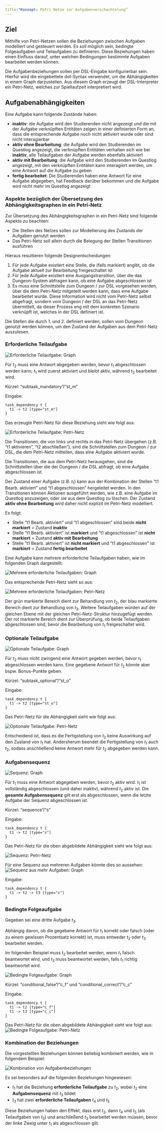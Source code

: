 ```yaml
---
title:"Konzept: Petri Netze zur Aufgabenverschachtelung”
---
```


## Ziel

Mithilfe von Petri-Netzen sollen die Beziehungen zwischen Aufgaben modelliert und gesteuert
werden. Es soll möglich sein, bedingte Folgeaufgaben und Teilaufgaben zu definieren. Diese
Beziehungen haben einen Einfluss darauf, unter welchen Bedingungen bestimmte Aufgaben
bearbeitet werden können.

Die Aufgabenbeziehungen sollen per DSL-Eingabe konfigurierbar sein. Hierfür wird die
eingebettete dot-Syntax verwendet, um die Abhängigkeiten in einem Graph darzustellen. Aus
diesem Graph erzeugt der DSL-Interpreter ein Petri-Netz, welches zur Spiellaufzeit
interpretiert wird.

## Aufgabenabhängigkeiten

Eine Aufgabe kann folgende Zustände haben:

- **inaktiv**: die Aufgabe wird den Studierenden nicht angezeigt und die mit der Aufgabe
  verknüpften Entitäten zeigen in einer definierten Form an, dass die entsprechende Aufgabe
  noch nicht aktiviert wurde oder sind nicht interagierbar
- **aktiv ohne Bearbeitung**: die Aufgabe wird den Studierenden im Questlog angezeigt, die
  verknüpften Entitäten verhalten sich wie bei **inaktiv**, alle Teilaufgaben der Aufgabe
  werden ebenfalls aktiviert
- **aktiv mit Bearbeitung**: die Aufgabe wird den Studierenden im Questlog angezeigt, mit
  den verknüpften Entitäten kann interagiert werden, um eine Antwort auf die Aufgabe zu
  geben
- **fertig bearbeitet**: Die Studierenden haben eine Antwort für eine Aufgabe abgegeben, hat
  Feedback darüber bekommen und die Aufgabe wird nicht mehr im Questlog angezeigt

### Aspekte bezüglich der Übersetzung des Abhängigkeitsgraphen in ein Petri-Netz

Zur Übersetzung des Abhängigkeitsgraphen in ein Petri-Netz sind folgende Aspekte zu
beachten:

- Die Stellen des Netzes sollen zur Modellierung des Zustands der Aufgaben genutzt werden
- Das Petri-Netz soll allein durch die Belegung der Stellen Transitionen ausführen

Hieraus resultieren folgende Designentscheidungen:

1.  Für jede Aufgabe existiert eine Stelle, die (falls markiert) angibt, ob die Aufgabe
    aktuell zur Bearbeitung freigeschaltet ist
2.  Für jede Aufgabe existiert eine Ausgangstransition, über die das Dungeon-System abfragen
    kann, ob eine Aufgabe abgeschlossen ist
3.  Es muss eine Schnittstelle zum Dungeon / zur DSL vorgesehen werden, über die dem
    Petri-Netz mitgeteilt werden kann, dass eine Aufgabe bearbeitet wurde. Diese Information
    wird nicht vom Petri-Netz selbst abgefragt, sondern vom Dungeon / der DSL an das
    Petri-Netz übermittelt, da dieser Prozess eng mit dem konkreten Szenario verknüpft ist,
    welches in der DSL definiert ist.

Die Stellen die durch 1. und 2. definiert werden, sollen vom Dungeon genutzt werden können,
um den Zustand der Aufgaben aus dem Petri-Netz auszulesen.

### Erforderliche Teilaufgabe

![Erforderliche Teilaufgabe: Graph](img/mandatory_subtask.png)

Für $t_2$ muss eine Antwort abgegeben werden, bevor $t_1$ abgeschlossen werden kann; $t_1$
wird zuerst aktiviert und bleibt aktiv, während $t_2$ bearbeitet wird.

Kürzel: “subtask_mandatory”/“st_m”

Eingabe:
```
task_dependency t {
  t1 -> t2 [type="st_m"]
}
```

Das erzeugte Petri-Netz für diese Beziehung sieht wie folgt aus:

![Erforderliche Teilaufgabe: Petri-Netz](img/mandatory_subtask_petri.png)

Die Transitionen, die von links und rechts in das Petri-Netz übergehen (z.B. “t1
aktivieren”, “t2 abschließen”), sind die Schnittstellen zum Dungeon / zur DSL, die dem
Petri-Netz mitteilen, dass eine Aufgabe aktiviert wurde.

Die Transitionen, die aus dem Petri-Netz herausgehen, sind die Schnittstellen über die der
Dungeon / die DSL abfragt, ob eine Aufgabe abgeschlossen ist.

Der Zustand einer Aufgabe (z.B. $t_1$) kann aus der Kombination der Stellen “t1 Bearb.
aktiviert” und “t1 abgeschlossen” hergeleitet werden. In den Transitionen können Aktionen
ausgeführt werden, wie z.B. eine Aufgabe im Questlog anzuzeigen, oder sie aus dem Questlog
zu löschen. Der Zustand **aktiv ohne Bearbeitung** wird daher nicht explizit im Petri-Netz
modelliert.

Es folgt:

- Stelle “t1 Bearb. aktiviert” und “t1 abgeschlossen” sind beide **nicht markiert** =
  Zustand **inaktiv**
- Stelle “t1 Bearb. aktiviert” ist **markiert** und “t1 abgeschlossen” ist **nicht
  markiert** = Zustand **aktiv mit Bearbeitung**
- Stelle “t1 Bearb. aktiviert” ist **nicht markiert** und “t1 abgeschlossen” ist
  **markiert** = Zustand **fertig bearbeitet**

Eine Aufgabe kann mehrere erforderliche Teilaufgaben haben, wie im folgenden Graph
dargestellt:

![Mehrere erforderliche Teilaufgaben: Graph](img/multi_mandatory_subtask.png)

Das entsprechende Petri-Netz sieht so aus:

![Mehrere erforderliche Teilaufgaben: Petri-Netz](img/multi_mandatory_subtask_petri.png)

Der grün markierte Bereich dient zur Behandlung von $t_2$, der blau markierte Bereich dient
zur Behandlung von $t_3$. Weitere Teilaufgaben würden auf der gleichen Ebene mit der
gleichen Petri-Netz-Struktur hinzugefügt werden. Der rot markierte Bereich dient zur
Überprüfung, ob beide Teilaufgaben abgeschlossen sind, bevor die Bearbeitung von $t_1$
freigeschaltet wird.

### Optionale Teilaufgabe

![Optionale Teilaufgabe: Graph](img/optional_subtask.png)

Für $t_2$ muss nicht zwingend eine Antwort gegeben werden, bevor $t_1$ abgeschlossen werden
kann. Eine gegebene Antwort für $t_2$ könnte aber bspw. Bonus-Punkte geben.

Kürzel: “subtask_optional”/“st_o”

Eingabe:
```
task_dependency t {
  t1 -> t2 [type="st_o"]
}
```

Das Petri-Netz für die Abhängigkeit sieht wie folgt aus:

![Optionale Teilaufgabe: Petri-Netz](img/optional_subtask_petri.png)

Entscheidend ist, dass es die Fertigstellung von $t_2$ keine Auswirkung auf den Zustand von
$t_1$ hat. Andersherum beendet die Fertigstellung von $t_1$ auch $t_2$, sodass anschließend
keine Antwort mehr für $t_2$ abgegeben werden kann.

### Aufgabensequenz

![Sequenz: Graph](img/sequence.png)

Für $t_1$ muss eine Antwort abgegeben werden, bevor $t_2$ aktiv wird. $t_1$ ist vollständig
abgeschlossen (und daher inaktiv), während $t_2$ aktiv ist. Die **gesamte Aufgabensequenz**
gilt erst als abgeschlossen, wenn die letzte Aufgabe der Sequenz abgeschlossen ist.

Kürzel: “sequence”/“s”

Eingabe:
```
task_dependency t {
  t1 -> t2 [type="s"]
}
```

Das Petri-Netz für die oben abgebildete Abhängigkeit sieht wie folgt aus:

![Sequenz: Petri-Netz](img/sequence_petri.png)

Für eine Sequenz aus mehreren Aufgaben könnte dies so aussehen: ![Sequenz aus mehr Aufgaben:
Graph](img/sequence_multi.png)

Eingabe:
```
task_dependency t {
  t1 -> t2 -> t3 [type="s"]
}
```

### Bedingte Folgeaufgabe

Gegeben sei eine dritte Aufgabe $t_3$.

Abhängig davon, ob die gegebene Antwort für $t_1$ korrekt oder falsch (oder zu einem
gewissen Prozentsatz korrekt) ist, muss entweder $t_2$ oder $t_3$ bearbeitet werden.

Im folgenden Beispiel muss $t_2$ bearbeitet werden, wenn $t_1$ falsch beantwortet wird, und
$t_3$ muss beantwortet werden, falls $t_1$ richtig beantwortet wird.

![Bedingte Folgeaufgabe: Graph](img/conditional.png)

Kürzel: “conditional_false”/“c_f” und “conditional_correct”/“c_c”

Eingabe:
```
task_dependency t {
  t1 -> t2 [type="c_f"]
  t1 -> t3 [type="c_c"]
}
```

Das Petri-Netz für die oben abgebildete Abhängigkeit sieht wie folgt aus: ![Bedingte
Folgeaufgabe: Petri-Netz](img/conditional_petri.png)

### Kombination der Beziehungen

Die vorgestellten Beziehungen können beliebig kombiniert werden, wie in folgendem Beispiel:

![Kombination von Aufgabenbeziehungen](img/combined.png)

Es sei besonders auf die folgenden Beziehungen hingewiesen:

- $t_1$ hat die Beziehung **erforderliche Teilaufgabe** zu $t_2$, wobei $t_2$ eine
  **Aufgabensequenz** mit $t_3$ bildet
- $t_3$ hat zwei **erforderliche Teilaufgaben** $t_4$ und $t_5$

Diese Beziehungen haben den Effekt, dass erst $t_2$, dann $t_4$ und $t_5$ (als Teilaufgaben
von $t_3$) und anschließend $t_3$ bearbeitet werden müssen, bevor der linke Zweig unter
$t_1$ als abgeschlossen gilt.
